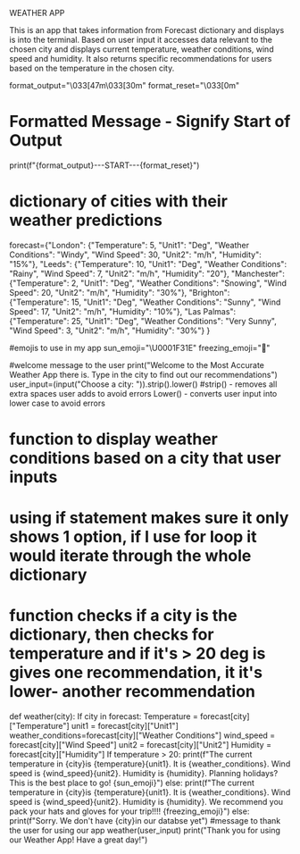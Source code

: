 WEATHER APP

This is an app that takes information from Forecast dictionary and displays is into the terminal. Based on user input it accesses data relevant to the chosen city and displays current temperature, weather conditions, wind speed and humidity. It also returns specific recommendations for users based on the temperature in the chosen city. 


format_output="\033[47m\033[30m"
format_reset="\033[0m"
# Formatted Message - Signify Start of Output
print(f"{format_output}---START---{format_reset}")

# dictionary of cities with their weather predictions
forecast={"London": {"Temperature": 5, "Unit1": "Deg", "Weather Conditions": "Windy", "Wind Speed": 30, "Unit2": "m/h", "Humidity": "15%"},
            "Leeds": {"Temperature": 10, "Unit1": "Deg", "Weather Conditions": "Rainy", "Wind Speed": 7, "Unit2": "m/h", "Humidity": "20"},
            "Manchester": {"Temperature": 2, "Unit1": "Deg", "Weather Conditions": "Snowing", "Wind Speed": 20, "Unit2": "m/h", "Humidity": "30%"},
            "Brighton": {"Temperature": 15, "Unit1": "Deg", "Weather Conditions": "Sunny", "Wind Speed": 17, "Unit2": "m/h", "Humidity": "10%"},
            "Las Palmas": {"Temperature": 25, "Unit1": "Deg", "Weather Conditions": "Very Sunny", "Wind Speed": 3, "Unit2": "m/h", "Humidity": "30%"}
}

#emojis to use in my app
sun_emoji="\U0001F31E"
freezing_emoji="🥶"

#welcome message to the user
print("Welcome to the Most Accurate Weather App there is. Type in the city to find out our recommendations")
user_input=(input("Choose a city:   ")).strip().lower()
#strip() - removes all extra spaces user adds to avoid errors
Lower() - converts user input into lower case to avoid errors

# function to display weather conditions based on a city that user inputs
#  using if statement makes sure it only shows 1 option, if I use for loop it would iterate through the whole dictionary
# function checks if a city is the dictionary, then checks for temperature and if it's > 20 deg is gives one recommendation, it it's lower- another recommendation

def weather(city):
    If city in forecast:
        Temperature = forecast[city]["Temperature"]
        unit1 = forecast[city]["Unit1"]
        weather_conditions=forecast[city]["Weather Conditions"]
        wind_speed = forecast[city]["Wind Speed"]
        unit2 = forecast[city]["Unit2"]
        Humidity = forecast[city]["Humidity"]
        If temperature > 20:
            print(f"The current temperature in {city}is {temperature}{unit1}. It is {weather_conditions}. Wind speed is {wind_speed}{unit2}. Humidity is {humidity}. Planning holidays? This is the best place to go! {sun_emoji}")
        else:
            print(f"The current temperature in {city}is {temperature}{unit1}. It is {weather_conditions}. Wind speed is {wind_speed}{unit2}. Humidity is {humidity}. We recommend you pack your hats and gloves for your trip!!!! {freezing_emoji}")
    else:
        print(f"Sorry. We don't have {city}in our databse yet")
#message to thank the user for using our app
weather(user_input)
print("Thank you for using our Weather App! Have a great day!")

